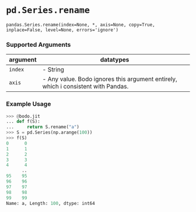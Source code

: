 # `pd.Series.rename`

`pandas.Series.rename(index=None, *, axis=None, copy=True, inplace=False, level=None, errors='ignore')`

### Supported Arguments

| argument | datatypes |
|-------------------------------|-------------------------------------------------------------------------------------|
| `index` | - String |
| `axis` | - Any value. Bodo ignores this argument entirely, which i consistent with Pandas. |

### Example Usage

```py
>>> @bodo.jit
... def f(S):
...     return S.rename("a")
>>> S = pd.Series(np.arange(100))
>>> f(S)
0      0
1      1
2      2
3      3
4      4
      ..
95    95
96    96
97    97
98    98
99    99
Name: a, Length: 100, dtype: int64
```
